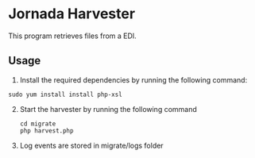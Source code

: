 # Jornada Harvester

This program retrieves files from a EDI.

## Usage

1. Install the required dependencies by running the following command:

```shell
sudo yum install install php-xsl
```

2. Start the harvester by running the following command
    
     ```shell
     cd migrate
     php harvest.php

3.  Log events are stored in migrate/logs folder
